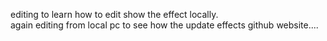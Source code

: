 editing to learn how to edit show the effect locally.
</br>
again editing from local pc to see how the update effects github website....